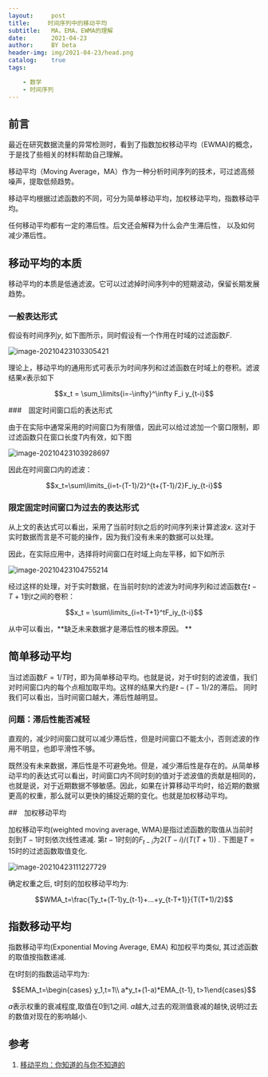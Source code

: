 ```yaml
---
layout:     post
title:     时间序列中的移动平均
subtitle:   MA，EMA，EWMA的理解
date:       2021-04-23
author:     BY beta
header-img: img/2021-04-23/head.png
catalog:    true
tags:

    - 数学
    - 时间序列
---
```


## 前言

最近在研究数据流量的异常检测时，看到了指数加权移动平均（EWMA)的概念，于是找了些相关的材料帮助自己理解。

移动平均（Moving Average，MA）作为一种分析时间序列的技术，可过滤高频噪声，提取低频趋势。

移动平均根据过滤函数的不同，可分为简单移动平均，加权移动平均，指数移动平均。

任何移动平均都有一定的滞后性。后文还会解释为什么会产生滞后性， 以及如何减少滞后性。

## 移动平均的本质

移动平均的本质是低通滤波。它可以过滤掉时间序列中的短期波动，保留长期发展趋势。

### 一般表达形式

假设有时间序列$y$, 如下图所示，同时假设有一个作用在时域的过滤函数$F$.

![image-20210423103305421](https://i.loli.net/2021/04/23/nOvSiB9NlDTEYfq.png)

理论上，移动平均的通用形式可表示为时间序列和过滤函数在时域上的卷积。滤波结果$x$表示如下

$$x_t = \sum_\limits{i=-\infty}^\infty F_i y_{t-i}$$

###　固定时间窗口后的表达形式

由于在实际中通常采用的时间窗口为有限值，因此可以给过滤加一个窗口限制，即过滤函数只在窗口长度$T$内有效，如下图

![image-20210423103928697](https://i.loli.net/2021/04/23/ZEdcSYGfrX81oaI.png)

因此在时间窗口内的滤波：

$$x_t=\sum\limits_{i=t-(T-1)/2}^{t+(T-1)/2}F_iy_{t-i}$$

### 限定固定时间窗口为过去的表达形式

从上文的表达式可以看出，采用了当前时刻t之后的时间序列来计算滤波$x$. 这对于实时数据而言是不可能的操作，因为我们没有未来的数据可以处理。

因此，在实际应用中，选择将时间窗口在时域上向左平移，如下如所示

![image-20210423104755214](https://i.loli.net/2021/04/23/OtzrbmJP8Bu1AXh.png)

经过这样的处理，对于实时数据，在当前时刻t的滤波为时间序列和过滤函数在$t-T+1$到$t$之间的卷积：

$$x_t = \sum\limits_{i=t-T+1}^tF_iy_{t-i}$$

从中可以看出，**缺乏未来数据才是滞后性的根本原因。 **

## 简单移动平均

当过滤函数$F=1/T$时，即为简单移动平均。也就是说，对于t时刻的滤波值，我们对时间窗口内的每个点相加取平均。这样的结果大约是$t-(T-1)/2$的滞后。 同时我们可以看出，当时间窗口越大，滞后性越明显。

### 问题：滞后性能否减轻

直观的，减少时间窗口就可以减少滞后性，但是时间窗口不能太小，否则滤波的作用不明显，也即平滑性不够。

既然没有未来数据，滞后性是不可避免地。但是，减少滞后性是存在的。从简单移动平均的表达式可以看出，时间窗口内不同时刻的值对于滤波值的贡献是相同的，也就是说，对于近期数据不够敏感。因此，如果在计算移动平均时，给近期的数据更高的权重，那么就可以更快的捕捉近期的变化。也就是加权移动平均。

##　加权移动平均

加权移动平均(weighted moving average, WMA)是指过滤函数的取值从当前时刻到$T-1$时刻依次线性递减. 第$t-1$时刻的$F_{t-i}$为$2(T-i)/(T(T+1))$ . 下图是$T=15$时的过滤函数取值变化.

![image-20210423111227729](https://i.loli.net/2021/04/23/voBOTr5zQ6M79Yn.png)

确定权重之后, t时刻的加权移动平均为:

$$WMA_t=\frac{Ty_t+(T-1)y_{t-1}+...+y_{t-T+1}}{T(T+1)/2}$$

## 指数移动平均

指数移动平均(Exponential Moving Average, EMA) 和加权平均类似, 其过滤函数的取值按指数递减. 

在t时刻的指数运动平均为:

$$EMA_t=\begin{cases} y_1,t=1\\ a*y_t+(1-a)*EMA_{t-1}, t>1\end{cases}$$

$a$表示权重的衰减程度,取值在0到1之间. $a$越大,过去的观测值衰减的越快,说明过去的数值对现在的影响越小.

## 参考

1. [移动平均：你知道的与你不知道的](https://zhuanlan.zhihu.com/p/38276041)